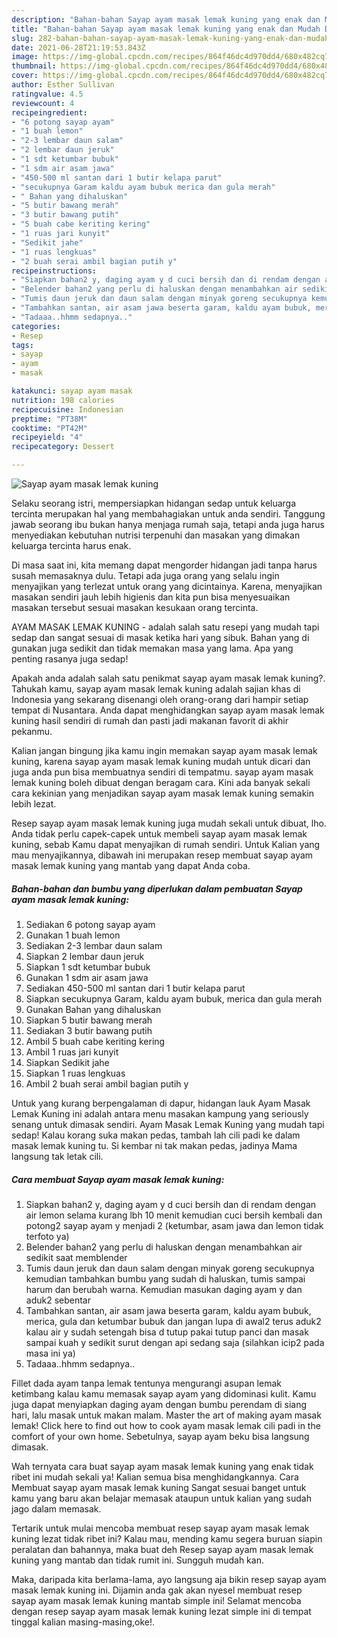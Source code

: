 ```yaml
---
description: "Bahan-bahan Sayap ayam masak lemak kuning yang enak dan Mudah Dibuat"
title: "Bahan-bahan Sayap ayam masak lemak kuning yang enak dan Mudah Dibuat"
slug: 282-bahan-bahan-sayap-ayam-masak-lemak-kuning-yang-enak-dan-mudah-dibuat
date: 2021-06-28T21:19:53.843Z
image: https://img-global.cpcdn.com/recipes/864f46dc4d970dd4/680x482cq70/sayap-ayam-masak-lemak-kuning-foto-resep-utama.jpg
thumbnail: https://img-global.cpcdn.com/recipes/864f46dc4d970dd4/680x482cq70/sayap-ayam-masak-lemak-kuning-foto-resep-utama.jpg
cover: https://img-global.cpcdn.com/recipes/864f46dc4d970dd4/680x482cq70/sayap-ayam-masak-lemak-kuning-foto-resep-utama.jpg
author: Esther Sullivan
ratingvalue: 4.5
reviewcount: 4
recipeingredient:
- "6 potong sayap ayam"
- "1 buah lemon"
- "2-3 lembar daun salam"
- "2 lembar daun jeruk"
- "1 sdt ketumbar bubuk"
- "1 sdm air asam jawa"
- "450-500 ml santan dari 1 butir kelapa parut"
- "secukupnya Garam kaldu ayam bubuk merica dan gula merah"
- " Bahan yang dihaluskan"
- "5 butir bawang merah"
- "3 butir bawang putih"
- "5 buah cabe keriting kering"
- "1 ruas jari kunyit"
- "Sedikit jahe"
- "1 ruas lengkuas"
- "2 buah serai ambil bagian putih y"
recipeinstructions:
- "Siapkan bahan2 y, daging ayam y d cuci bersih dan di rendam dengan air lemon selama kurang lbh 10 menit kemudian cuci bersih kembali dan potong2 sayap ayam y menjadi 2 (ketumbar, asam jawa dan lemon tidak terfoto ya)"
- "Belender bahan2 yang perlu di haluskan dengan menambahkan air sedikit saat memblender"
- "Tumis daun jeruk dan daun salam dengan minyak goreng secukupnya kemudian tambahkan bumbu yang sudah di haluskan, tumis sampai harum dan berubah warna. Kemudian masukan daging ayam y dan aduk2 sebentar"
- "Tambahkan santan, air asam jawa beserta garam, kaldu ayam bubuk, merica, gula dan ketumbar bubuk dan jangan lupa di awal2 terus aduk2 kalau air y sudah setengah bisa d tutup pakai tutup panci dan masak sampai kuah y sedikit surut dengan api sedang saja (silahkan icip2 pada masa ini ya)"
- "Tadaaa..hhmm sedapnya.."
categories:
- Resep
tags:
- sayap
- ayam
- masak

katakunci: sayap ayam masak 
nutrition: 198 calories
recipecuisine: Indonesian
preptime: "PT38M"
cooktime: "PT42M"
recipeyield: "4"
recipecategory: Dessert

---
```



![Sayap ayam masak lemak kuning](https://img-global.cpcdn.com/recipes/864f46dc4d970dd4/680x482cq70/sayap-ayam-masak-lemak-kuning-foto-resep-utama.jpg)

Selaku seorang istri, mempersiapkan hidangan sedap untuk keluarga tercinta merupakan hal yang membahagiakan untuk anda sendiri. Tanggung jawab seorang ibu bukan hanya menjaga rumah saja, tetapi anda juga harus menyediakan kebutuhan nutrisi terpenuhi dan masakan yang dimakan keluarga tercinta harus enak.

Di masa  saat ini, kita memang dapat mengorder hidangan jadi tanpa harus susah memasaknya dulu. Tetapi ada juga orang yang selalu ingin menyajikan yang terlezat untuk orang yang dicintainya. Karena, menyajikan masakan sendiri jauh lebih higienis dan kita pun bisa menyesuaikan masakan tersebut sesuai masakan kesukaan orang tercinta. 

AYAM MASAK LEMAK KUNING - adalah salah satu resepi yang mudah tapi sedap dan sangat sesuai di masak ketika hari yang sibuk. Bahan yang di gunakan juga sedikit dan tidak memakan masa yang lama. Apa yang penting rasanya juga sedap!

Apakah anda adalah salah satu penikmat sayap ayam masak lemak kuning?. Tahukah kamu, sayap ayam masak lemak kuning adalah sajian khas di Indonesia yang sekarang disenangi oleh orang-orang dari hampir setiap tempat di Nusantara. Anda dapat menghidangkan sayap ayam masak lemak kuning hasil sendiri di rumah dan pasti jadi makanan favorit di akhir pekanmu.

Kalian jangan bingung jika kamu ingin memakan sayap ayam masak lemak kuning, karena sayap ayam masak lemak kuning mudah untuk dicari dan juga anda pun bisa membuatnya sendiri di tempatmu. sayap ayam masak lemak kuning boleh dibuat dengan beragam cara. Kini ada banyak sekali cara kekinian yang menjadikan sayap ayam masak lemak kuning semakin lebih lezat.

Resep sayap ayam masak lemak kuning juga mudah sekali untuk dibuat, lho. Anda tidak perlu capek-capek untuk membeli sayap ayam masak lemak kuning, sebab Kamu dapat menyajikan di rumah sendiri. Untuk Kalian yang mau menyajikannya, dibawah ini merupakan resep membuat sayap ayam masak lemak kuning yang mantab yang dapat Anda coba.

<!--inarticleads1-->

##### Bahan-bahan dan bumbu yang diperlukan dalam pembuatan Sayap ayam masak lemak kuning:

1. Sediakan 6 potong sayap ayam
1. Gunakan 1 buah lemon
1. Sediakan 2-3 lembar daun salam
1. Siapkan 2 lembar daun jeruk
1. Siapkan 1 sdt ketumbar bubuk
1. Gunakan 1 sdm air asam jawa
1. Sediakan 450-500 ml santan dari 1 butir kelapa parut
1. Siapkan secukupnya Garam, kaldu ayam bubuk, merica dan gula merah
1. Gunakan  Bahan yang dihaluskan
1. Siapkan 5 butir bawang merah
1. Sediakan 3 butir bawang putih
1. Ambil 5 buah cabe keriting kering
1. Ambil 1 ruas jari kunyit
1. Siapkan Sedikit jahe
1. Siapkan 1 ruas lengkuas
1. Ambil 2 buah serai ambil bagian putih y


Untuk yang kurang berpengalaman di dapur, hidangan lauk Ayam Masak Lemak Kuning ini adalah antara menu masakan kampung yang seriously senang untuk dimasak sendiri. Ayam Masak Lemak Kuning yang mudah tapi sedap! Kalau korang suka makan pedas, tambah lah cili padi ke dalam masak lemak kuning tu. Si kembar ni tak makan pedas, jadinya Mama langsung tak letak cili. 

<!--inarticleads2-->

##### Cara membuat Sayap ayam masak lemak kuning:

1. Siapkan bahan2 y, daging ayam y d cuci bersih dan di rendam dengan air lemon selama kurang lbh 10 menit kemudian cuci bersih kembali dan potong2 sayap ayam y menjadi 2 (ketumbar, asam jawa dan lemon tidak terfoto ya)
1. Belender bahan2 yang perlu di haluskan dengan menambahkan air sedikit saat memblender
1. Tumis daun jeruk dan daun salam dengan minyak goreng secukupnya kemudian tambahkan bumbu yang sudah di haluskan, tumis sampai harum dan berubah warna. Kemudian masukan daging ayam y dan aduk2 sebentar
1. Tambahkan santan, air asam jawa beserta garam, kaldu ayam bubuk, merica, gula dan ketumbar bubuk dan jangan lupa di awal2 terus aduk2 kalau air y sudah setengah bisa d tutup pakai tutup panci dan masak sampai kuah y sedikit surut dengan api sedang saja (silahkan icip2 pada masa ini ya)
1. Tadaaa..hhmm sedapnya..


Fillet dada ayam tanpa lemak tentunya mengurangi asupan lemak ketimbang kalau kamu memasak sayap ayam yang didominasi kulit. Kamu juga dapat menyiapkan daging ayam dengan bumbu perendam di siang hari, lalu masak untuk makan malam. Master the art of making ayam masak lemak! Click here to find out how to cook ayam masak lemak cili padi in the comfort of your own home. Sebetulnya, sayap ayam beku bisa langsung dimasak. 

Wah ternyata cara buat sayap ayam masak lemak kuning yang enak tidak ribet ini mudah sekali ya! Kalian semua bisa menghidangkannya. Cara Membuat sayap ayam masak lemak kuning Sangat sesuai banget untuk kamu yang baru akan belajar memasak ataupun untuk kalian yang sudah jago dalam memasak.

Tertarik untuk mulai mencoba membuat resep sayap ayam masak lemak kuning lezat tidak ribet ini? Kalau mau, mending kamu segera buruan siapin peralatan dan bahannya, maka buat deh Resep sayap ayam masak lemak kuning yang mantab dan tidak rumit ini. Sungguh mudah kan. 

Maka, daripada kita berlama-lama, ayo langsung aja bikin resep sayap ayam masak lemak kuning ini. Dijamin anda gak akan nyesel membuat resep sayap ayam masak lemak kuning mantab simple ini! Selamat mencoba dengan resep sayap ayam masak lemak kuning lezat simple ini di tempat tinggal kalian masing-masing,oke!.

